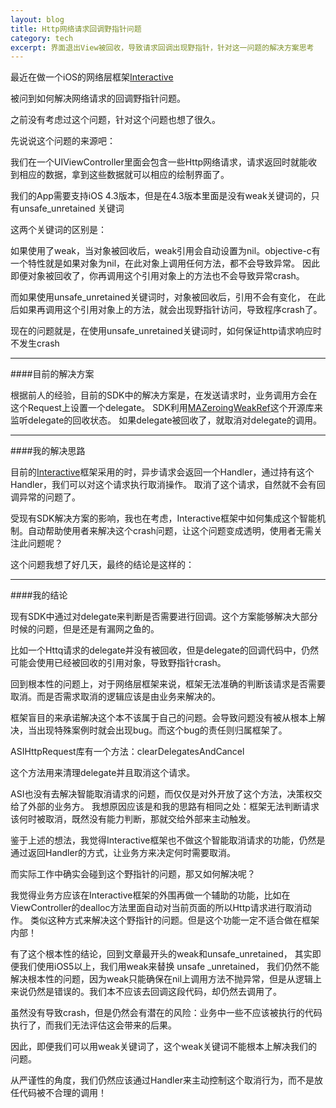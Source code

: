 ```yaml
---
layout: blog
title: Http网络请求回调野指针问题
category: tech
excerpt: 界面退出View被回收，导致请求回调出现野指针，针对这一问题的解决方案思考
---
```


最近在做一个iOS的网络层框架<a href="https://github.com/xuhengfei/iOS-Interactive" target="_blank">Interactive</a>

被问到如何解决网络请求的回调野指针问题。

之前没有考虑过这个问题，针对这个问题也想了很久。

先说说这个问题的来源吧：

我们在一个UIViewController里面会包含一些Http网络请求，请求返回时就能收到相应的数据，拿到这些数据就可以相应的绘制界面了。

我们的App需要支持iOS 4.3版本，但是在4.3版本里面是没有weak关键词的，只有unsafe_unretained 关键词

这两个关键词的区别是：

如果使用了weak，当对象被回收后，weak引用会自动设置为nil。objective-c有一个特性就是如果对象为nil，在此对象上调用任何方法，都不会导致异常。
因此即便对象被回收了，你再调用这个引用对象上的方法也不会导致异常crash。

而如果使用unsafe_unretained关键词时，对象被回收后，引用不会有变化，
在此后如果再调用这个引用对象上的方法，就会出现野指针访问，导致程序crash了。

现在的问题就是，在使用unsafe_unretained关键词时，如何保证http请求响应时不发生crash

***

####目前的解决方案

根据前人的经验，目前的SDK中的解决方案是，在发送请求时，业务调用方会在这个Request上设置一个delegate。
SDK利用<a href="https://github.com/mikeash/MAZeroingWeakRef" target="_blank">MAZeroingWeakRef</a>这个开源库来监听delegate的回收状态。
如果delegate被回收了，就取消对delegate的调用。

***

####我的解决思路

目前的<a href="" target="_blank">Interactive</a>框架采用的时，异步请求会返回一个Handler，通过持有这个Handler，我们可以对这个请求执行取消操作。
取消了这个请求，自然就不会有回调异常的问题了。

受现有SDK解决方案的影响，我也在考虑，Interactive框架中如何集成这个智能机制。自动帮助使用者来解决这个crash问题，让这个问题变成透明，使用者无需关注此问题呢？

这个问题我想了好几天，最终的结论是这样的：

***

####我的结论

现有SDK中通过对delegate来判断是否需要进行回调。这个方案能够解决大部分时候的问题，但是还是有漏网之鱼的。

比如一个Httq请求的delegate并没有被回收，但是delegate的回调代码中，仍然可能会使用已经被回收的引用对象，导致野指针crash。

回到根本性的问题上，对于网络层框架来说，框架无法准确的判断该请求是否需要取消。而是否需求取消的逻辑应该是由业务来解决的。

框架盲目的来承诺解决这个本不该属于自己的问题。会导致问题没有被从根本上解决，当出现特殊案例时就会出现bug。而这个bug的责任则归属框架了。

ASIHttpRequest库有一个方法：clearDelegatesAndCancel 

这个方法用来清理delegate并且取消这个请求。

ASI也没有去解决智能取消请求的问题，而仅仅是对外开放了这个方法，决策权交给了外部的业务方。
我想原因应该是和我的思路有相同之处：框架无法判断请求该何时被取消，既然没有能力判断，那就交给外部来主动触发。


鉴于上述的想法，我觉得Interactive框架也不做这个智能取消请求的功能，仍然是通过返回Handler的方式，让业务方来决定何时需要取消。

而实际工作中确实会碰到这个野指针的问题，那又如何解决呢？

我觉得业务方应该在Interactive框架的外围再做一个辅助的功能，比如在ViewController的dealloc方法里面自动对当前页面的所以Http请求进行取消动作。
类似这种方式来解决这个野指针的问题。但是这个功能一定不适合做在框架内部！

有了这个根本性的结论，回到文章最开头的weak和unsafe_unretained，
其实即便我们使用iOS5以上，我们用weak来替换 unsafe _unretained，
我们仍然不能解决根本性的问题，因为weak只能确保在nil上调用方法不抛异常，但是从逻辑上来说仍然是错误的。我们本不应该去回调这段代码，却仍然去调用了。

虽然没有导致crash，但是仍然会有潜在的风险：业务中一些不应该被执行的代码执行了，而我们无法评估这会带来的后果。

因此，即便我们可以用weak关键词了，这个weak关键词不能根本上解决我们的问题。

从严谨性的角度，我们仍然应该通过Handler来主动控制这个取消行为，而不是放任代码被不合理的调用！

